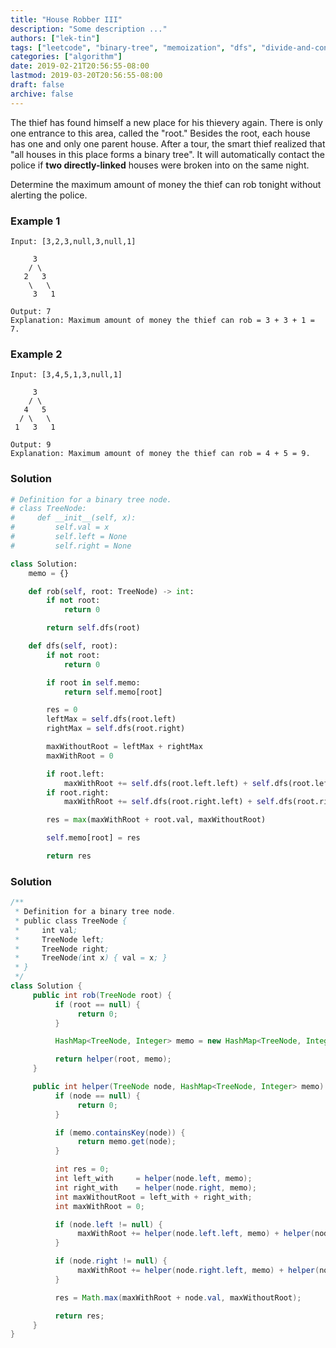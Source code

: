 ```yaml
---
title: "House Robber III"
description: "Some description ..."
authors: ["lek-tin"]
tags: ["leetcode", "binary-tree", "memoization", "dfs", "divide-and-conquer"]
categories: ["algorithm"]
date: 2019-02-21T20:56:55-08:00
lastmod: 2019-03-20T20:56:55-08:00
draft: false
archive: false
---
```

The thief has found himself a new place for his thievery again. There is only one entrance to this area, called the "root." Besides the root, each house has one and only one parent house. After a tour, the smart thief realized that "all houses in this place forms a binary tree". It will automatically contact the police if **two directly-linked** houses were broken into on the same night.

Determine the maximum amount of money the thief can rob tonight without alerting the police.

### Example 1
```
Input: [3,2,3,null,3,null,1]

     3
    / \
   2   3
    \   \ 
     3   1

Output: 7 
Explanation: Maximum amount of money the thief can rob = 3 + 3 + 1 = 7.
```
### Example 2
```
Input: [3,4,5,1,3,null,1]

     3
    / \
   4   5
  / \   \ 
 1   3   1

Output: 9
Explanation: Maximum amount of money the thief can rob = 4 + 5 = 9.
```
### Solution

```python
# Definition for a binary tree node.
# class TreeNode:
#     def __init__(self, x):
#         self.val = x
#         self.left = None
#         self.right = None

class Solution:
    memo = {}

    def rob(self, root: TreeNode) -> int:
        if not root:
            return 0

        return self.dfs(root)

    def dfs(self, root):
        if not root:
            return 0

        if root in self.memo:
            return self.memo[root]

        res = 0
        leftMax = self.dfs(root.left)
        rightMax = self.dfs(root.right)

        maxWithoutRoot = leftMax + rightMax
        maxWithRoot = 0

        if root.left:
            maxWithRoot += self.dfs(root.left.left) + self.dfs(root.left.right)
        if root.right:
            maxWithRoot += self.dfs(root.right.left) + self.dfs(root.right.right)

        res = max(maxWithRoot + root.val, maxWithoutRoot)

        self.memo[root] = res

        return res
```

### Solution

```java
/**
 * Definition for a binary tree node.
 * public class TreeNode {
 *     int val;
 *     TreeNode left;
 *     TreeNode right;
 *     TreeNode(int x) { val = x; }
 * }
 */
class Solution {
     public int rob(TreeNode root) {
          if (root == null) {
               return 0;
          }

          HashMap<TreeNode, Integer> memo = new HashMap<TreeNode, Integer>();

          return helper(root, memo);
     }

     public int helper(TreeNode node, HashMap<TreeNode, Integer> memo) {
          if (node == null) {
               return 0;
          }

          if (memo.containsKey(node)) {
               return memo.get(node);
          }

          int res = 0;
          int left_with     = helper(node.left, memo);
          int right_with    = helper(node.right, memo);
          int maxWithoutRoot = left_with + right_with;
          int maxWithRoot = 0;

          if (node.left != null) {
               maxWithRoot += helper(node.left.left, memo) + helper(node.left.right, memo);
          }

          if (node.right != null) {
               maxWithRoot += helper(node.right.left, memo) + helper(node.right.right, memo);
          }

          res = Math.max(maxWithRoot + node.val, maxWithoutRoot);

          return res;
     }
}
```